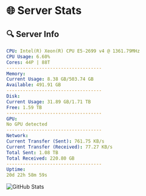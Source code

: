 # 🌐 Server Stats
## 🔍 Server Info
```yaml
CPU: Intel(R) Xeon(R) CPU E5-2699 v4 @ 1361.79MHz
CPU Usage: 6.60%
Cores: 44P | 88T
-----------------------------------
Memory:
Current Usage: 8.38 GB/503.74 GB
Available: 491.91 GB
-----------------------------------
Disk:
Current Usage: 31.89 GB/1.71 TB
Free: 1.59 TB
-----------------------------------
GPU:
No GPU detected
-----------------------------------
Network:
Current Transfer (Sent): 761.75 KB/s
Current Transfer (Received): 77.27 KB/s
Total Sent: 1.08 TB
Total Received: 220.80 GB
-----------------------------------
Uptime:
20d 22h 58m 59s
```
![GitHub Stats](https://img.shields.io/badge/Updated-2025-05-10_16:07:47-blue)